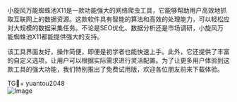 小旋风万能蜘蛛池X11是一款功能强大的网络爬虫工具，它能够帮助用户高效地抓取互联网上的数据资源。这款软件具有智能的算法和高效的处理能力，可以轻松应对大规模的数据采集任务。不论是SEO优化、数据分析还是市场调研，小旋风万能蜘蛛池X11都能提供强大的支持。

该工具界面友好，操作简便，即便是初学者也能快速上手。此外，它还提供了丰富的自定义选项，让用户可以根据实际需求进行灵活配置。为了让更多用户体验到这款工具的强大功能，我们特别推出了免费试用版，欢迎各位朋友前来下载体验。

TG💪+ yuantou2048  
![Image](https://github.com/user-attachments/assets/42a5a4a5-fea9-4a1d-8aa0-73e57e430cca)